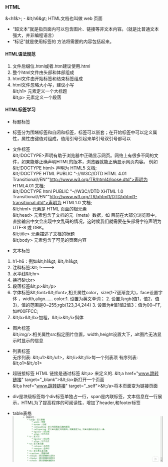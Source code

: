 ### HTML
&amp;<h1&amp;>; - &amp;lt;h6&amp;gt;
HTML文档也叫做 web 页面       
* “超文本”就是指页面内可以包含图片、链接等非文本内容。（就是比普通文本强大，并非编程语言）
* “标记”就是使用标签的 方法将需要的内容包括起来。  

#### HTML语法规范
1. 文件后缀位.html或者.htm建议使用.html
2. 整个html文件由头部<head></head>和体部<body></body>组成
3. html文件由开始标签和结束标签组成
4. html文件忽略大小写，建议小写              
&amp;lt;h1> 元素定义一个大标题           
&amp;lt;p> 元素定义一个段落         
#### HTML标签学习
* 标题标签
* 标签分为围堵标签和自闭和标签，标签可以嵌套；在开始标签中可以定义属性，属性由键值对组成，值用引号引起来单引号双引号都可以

* 文件标签   
&amp;lt;!DOCTYPE>声明有助于浏览器中正确显示网页。网络上有很多不同的文件，如果能够正确声明HTML的版本，浏览器就能正确显示网页内容。
例如&amp;lt;!DOCTYPE html> 声明为 HTML5 文档;        
&amp;lt;!DOCTYPE HTML PUBLIC "-//W3C//DTD HTML 4.01 Transitional//EN""http://www.w3.org/TR/html4/loose.dtd">声明为 HTML4.01 文档;        
&amp;lt;!DOCTYPE html PUBLIC "-//W3C//DTD XHTML 1.0 Transitional//EN""http://www.w3.org/TR/xhtml1/DTD/xhtml1-transitional.dtd">声明为 HTML1.0 文档;               
&amp;lt;html> 元素是 HTML 页面的根元素           
&amp;lt;head> 元素包含了文档的元（meta）数据，如 <meta charset="utf-8"> 目前在大部分浏览器中，直接输出中文会出现中文乱码的情况，这时候我们就需要在头部将字符声明为 UTF-8 或 GBK。                
&amp;lt;title> 元素描述了文档的标题            
&amp;lt;body> 元素包含了可见的页面内容      

* 文本标签     
1. h1-h6：例如&amp;lt;h1&amp;gt;  &amp;lt;/h1&amp;gt;
2. 注释标签:&amp;lt;	!---->
3. 水平线&amp;lt;hr>
4. 换行&amp;lt;br>
5. 段落标签&amp;lt;p>&amp;lt;/p>
6. 字体标签&amp;lt;font>&amp;lt;/font>,相关属性color，size(1-7逐渐变大)，face设置字体 ，width,align……
   color:1. 设置为英文单词；
         2. 设置为rgb(值1，值2，值3)，值的范围是0~255;rgb(123,34,244)
         3. 设置为#值1值2值3：值为00~FF,如#00FFCC;
7. &amp;lt;b>&amp;lt;/b>加粗，&amp;lt;i>&amp;lt;/i>斜体    


* 图片标签     
&amp;lt;img/>:相关属性src指定图片位置，width,height设置大下，alt图片无法显示时显示的信息

* 列表标签       
无序列表: &amp;lt;u1>&amp;lt;/u1>，&amp;lt;li>&amp;lt;/li>每一个列表项
有序列表: &amp;lt;o1>&amp;lt;/o1>
* 超链接标签
HTML 链接是通过标签 &amp;lt;a> 来定义的.
&amp;lt;a href="www.跳转链接" target="_blank">&amp;lt;/a>新打开一个页面         
&amp;lt;a href="www.跳转链接" target="_self">&amp;lt;/a>将本页面变为链接页面    

* div是块级标签每个div标签单独占一行，span是内联标签，文本信息在一行展示，HTML为了提高程序的可阅读性，增加了header,和footer标签     


* table表格   
![alt 属性文本](https://github.com/eternityfantastic/study/blob/master/note/img/HTML表格标签.png)
